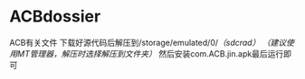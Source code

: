 # ACBdossier
ACB有关文件
下载好源代码后解压到/storage/emulated/0/_（sdcrad）_
_（建议使用MT管理器，解压时选择解压到文件夹）_
然后安装com.ACB.jin.apk最后运行即可
